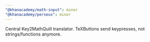 ```yaml
---
"@khanacademy/math-input": minor
"@khanacademy/perseus": minor
---
```


Central Key2MathQuill translator. TeXButtons send keypresses, not strings/functions anymore.
